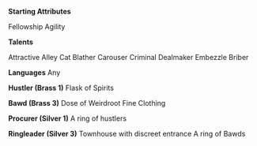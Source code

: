 **Starting Attributes**

Fellowship
Agility

**Talents**

Attractive
Alley Cat
Blather
Carouser
Criminal
Dealmaker
Embezzle
Briber

**Languages**
Any

**Hustler (Brass 1)**
Flask of Spirits

**Bawd (Brass 3)**
Dose of Weirdroot
Fine Clothing

**Procurer (Silver 1)**
A ring of hustlers

**Ringleader (Silver 3)**
Townhouse with discreet entrance
A ring of Bawds